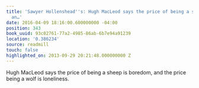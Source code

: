 ```yaml
---
title: 'Sawyer Hollenshead''s: Hugh Mac­Leod says the price of being a sheep is boredom,
  an…'
date: 2016-04-09 18:16:00.600000000 -04:00
position: 343
book_uuid: 93c02761-77a2-4985-86ab-6b7e94a91239
location: '0.386234'
source: readmill
touch: false
highlighted_on: 2013-09-29 20:21:48.000000000 Z
---
```


Hugh Mac­Leod says the price of being a sheep is boredom, and the price being a wolf is loneliness.